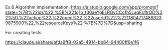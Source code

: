 
Ex.6 Algorithm implementation:
https://aistudio.google.com/app/prompts?state=%7B%22ids%22:%5B%221g1b_t30aeYgELRGvCCofh5LaqEcftrOD%22%5D,%22action%22:%22open%22,%22userId%22:%22118047174893239875900%22,%22resourceKeys%22:%7B%7D%7D&usp=sharing

For creating tests:

https://claude.ai/share/afda9ff8-02a5-4914-bb84-94400ff6e1f6

